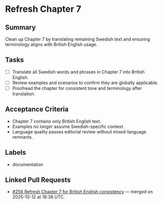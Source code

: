 # Refresh Chapter 7

## Summary
Clean up Chapter 7 by translating remaining Swedish text and ensuring terminology aligns with British English usage.

## Tasks
- [ ] Translate all Swedish words and phrases in Chapter 7 into British English.
- [ ] Review examples and scenarios to confirm they are globally applicable.
- [ ] Proofread the chapter for consistent tone and terminology after translation.

## Acceptance Criteria
- Chapter 7 contains only British English text.
- Examples no longer assume Swedish-specific context.
- Language quality passes editorial review without mixed-language remnants.

## Labels
- documentation

## Linked Pull Requests
- [#256 Refresh Chapter 7 for British English consistency](https://github.com/Geonitab/architecture_as_code/pull/256) — merged on 2025-10-12 at 18:38 UTC.
